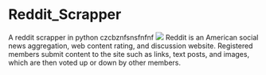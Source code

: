 # Reddit_Scrapper
A reddit scrapper in python
czcbznfsnsfnfnf
![](http://www.vectorsland.com/imgd/l58587-reddit-logo-55371.png)
Reddit is an American social news aggregation, web content rating, and discussion website. Registered members submit content to the site such as links, text posts, and images, which are then voted up or down by other members. 
